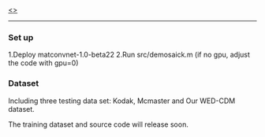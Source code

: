 [<<COLOR IMAGE DEMOSAICKING VIA DEEP RESIDUAL LEARNING>>](http://www4.comp.polyu.edu.hk/~cslzhang/paper/CNNCDM_ICME2017.pdf)

---

### Set up
1.Deploy matconvnet-1.0-beta22
2.Run src/demosaick.m (if no gpu, adjust the code with gpu=0)

### Dataset
Including three testing data set: Kodak, Mcmaster and Our WED-CDM dataset.

The training dataset and source code will release soon.